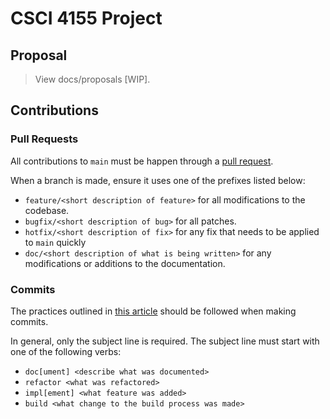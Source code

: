 # CSCI 4155 Project

## Proposal

> View docs/proposals [WIP].

## Contributions

### Pull Requests

All contributions to `main` must be happen through a [pull request](https://docs.github.com/en/pull-requests/collaborating-with-pull-requests/proposing-changes-to-your-work-with-pull-requests/about-pull-requests).

When a branch is made, ensure it uses one of the prefixes listed below:

- `feature/<short description of feature>` for all modifications to the codebase.
- `bugfix/<short description of bug>` for all patches.
- `hotfix/<short description of fix>` for any fix that needs to be applied to `main` quickly
- `doc/<short description of what is being written>` for any modifications or additions to the documentation.

### Commits

The practices outlined in [this article](https://cbea.ms/git-commit/) should be followed when making commits.

In general, only the subject line is required. The subject line must start with one of the following verbs:
- `doc[ument] <describe what was documented>` 
- `refactor <what was refactored>`
- `impl[ement] <what feature was added>`
- `build <what change to the build process was made>`
